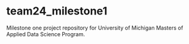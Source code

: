 # team24_milestone1
Milestone one project repository for University of Michigan Masters of Applied Data Science Program.
